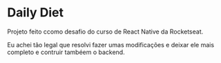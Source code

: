 # Daily Diet

Projeto feito ccomo desafio do curso de React Native da Rocketseat.

Eu achei tão legal que resolvi fazer umas modificações e deixar ele mais completo e contruir tambéem o backend.